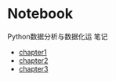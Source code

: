 # Notebook
Python数据分析与数据化运 笔记
- [chapter1](https://github.com/EnchoC/Python-data-analysis-and-data-manipulation-operations/blob/master/chapter1/chapter1.pdf)
- [chapter2](https://github.com/EnchoC/Python-data-analysis-and-data-manipulation-operations/blob/master/chapter2/chapter2.pdf)
- [chapter3](https://github.com/EnchoC/Python-data-analysis-and-data-manipulation-operations/blob/master/chapter3/chapter3.pdf)
